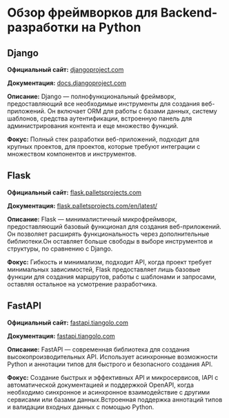 # Обзор фреймворков для Backend-разработки на Python

## Django

**Официальный сайт:** [djangoproject.com](https://www.djangoproject.com/)

**Документация:** [docs.djangoproject.com](https://docs.djangoproject.com/en/5.1/)

**Описание:**
Django — полнофункциональный фреймворк, предоставляющий все необходимые инструменты для создания веб-приложений. Он включает ORM для работы с базами данных, систему шаблонов, средства аутентификации, встроенную панель для администрирования контента и еще множество функций.

**Фокус:** Полный стек разработки веб-приложений, подходит для крупных проектов, для проектов, которые требуют интеграции с множеством компонентов и инструментов.

## Flask

**Официальный сайт:** [flask.palletsprojects.com](https://flask.palletsprojects.com/)

**Документация:** [flask.palletsprojects.com/en/latest/](https://flask.palletsprojects.com/en/latest/)

**Описание:**
Flask — минималистичный микрофреймворк, предоставляющий базовый функционал для создания веб-приложений. Он позволяет расширять функциональность через дополнительные библиотеки.Он оставляет больше свободы в выборе инструментов и структуры, по сравнению с Django.

**Фокус:** Гибкость и минимализм, подходит API, когда проект требует минимальных зависимостей, Flask предоставляет лишь базовые функции для создания маршрутов, работы с шаблонами и запросами, оставляя остальное на усмотрение разработчика.

## FastAPI

**Официальный сайт:** [fastapi.tiangolo.com](https://fastapi.tiangolo.com/)

**Документация:** [fastapi.tiangolo.com](https://fastapi.tiangolo.com/)

**Описание:**
FastAPI — современная библиотека для создания высокопроизводительных API. Использует асинхронные возможности Python и аннотации типов для быстрого и безопасного создания API.

**Фокус:** Создание быстрых и эффективных API и микросервисов, lAPI с автоматической документацией и поддержкой OpenAPI, когда необходимо синхронное и асинхронное взаимодействие с другими сервисами или базами данных.Встроенная поддержка аннотаций типов и валидации входных данных с помощью Python.